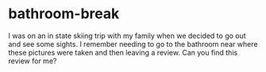 # bathroom-break
I was on an in state skiing trip with my family when we decided to go out and see some sights. I remember needing to go to the bathroom near where these pictures were taken and then leaving a review. Can you find this review for me?
